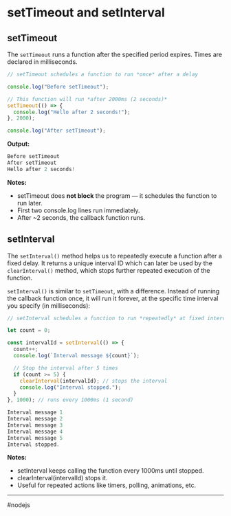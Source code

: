 # setTimeout and setInterval

## setTimeout

The `setTimeout` runs a function after the specified period expires. Times are declared in milliseconds.

```js
// setTimeout schedules a function to run *once* after a delay

console.log("Before setTimeout");

// This function will run *after 2000ms (2 seconds)*
setTimeout(() => {
  console.log("Hello after 2 seconds!");
}, 2000);

console.log("After setTimeout");
```

**Output:**

```js
Before setTimeout
After setTimeout
Hello after 2 seconds!
```

**Notes:**
* setTimeout does **not block** the program — it schedules the function to run later.
* First two console.log lines run immediately.
* After ~2 seconds, the callback function runs.

## setInterval

The `setInterval()` method helps us to repeatedly execute a function after a fixed delay. It returns a unique interval ID which can later be used by the `clearInterval()` method, which stops further repeated execution of the function.

`setInterval()` is similar to `setTimeout`, with a difference. Instead of running the callback function once, it will run it forever, at the specific time interval you specify (in milliseconds):

```js
// setInterval schedules a function to run *repeatedly* at fixed intervals

let count = 0;

const intervalId = setInterval(() => {
  count++;
  console.log(`Interval message ${count}`);

  // Stop the interval after 5 times
  if (count >= 5) {
    clearInterval(intervalId); // stops the interval
    console.log("Interval stopped.");
  }
}, 1000); // runs every 1000ms (1 second)
```

```js
Interval message 1
Interval message 2
Interval message 3
Interval message 4
Interval message 5
Interval stopped.
```

**Notes:**
* setInterval keeps calling the function every 1000ms until stopped.
* clearInterval(intervalId) stops it.
* Useful for repeated actions like timers, polling, animations, etc.

---

#nodejs